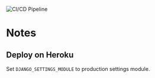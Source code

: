 ![CI/CD Pipeline](https://github.com/pyVoice/device-api/workflows/CI/CD%20Pipeline/badge.svg)

# Notes

## Deploy on Heroku

Set `DJANGO_SETTINGS_MODULE` to production settings module.
